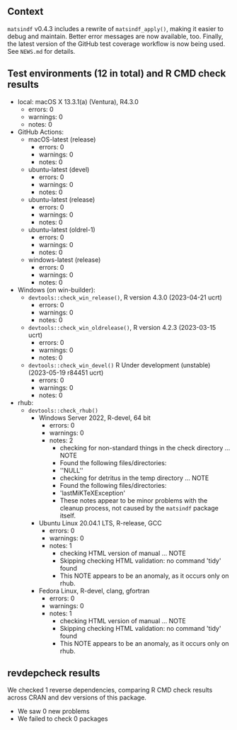 ## Context

`matsindf` v0.4.3 includes a rewrite of `matsindf_apply()`,
making it easier to debug and maintain.
Better error messages are now available, too.
Finally, the latest version of the GitHub test coverage workflow
is now being used.
See `NEWS.md` for details.


## Test environments (12 in total) and R CMD check results

* local: macOS X 13.3.1(a) (Ventura), R4.3.0
    * errors: 0
    * warnings: 0
    * notes: 0
* GitHub Actions: 
    * macOS-latest (release)
        * errors: 0
        * warnings: 0
        * notes: 0
    * ubuntu-latest (devel)
        * errors: 0
        * warnings: 0
        * notes: 0
    * ubuntu-latest (release)
        * errors: 0
        * warnings: 0
        * notes: 0
    * ubuntu-latest (oldrel-1)
        * errors: 0
        * warnings: 0
        * notes: 0
    * windows-latest (release)
        * errors: 0
        * warnings: 0
        * notes: 0
* Windows (on win-builder):
    * `devtools::check_win_release()`, R version 4.3.0 (2023-04-21 ucrt)
        * errors: 0
        * warnings: 0
        * notes: 0
    * `devtools::check_win_oldrelease()`, R version 4.2.3 (2023-03-15 ucrt)
        * errors: 0
        * warnings: 0
        * notes: 0
    * `devtools::check_win_devel()` R Under development (unstable) (2023-05-19 r84451 ucrt)
        * errors: 0
        * warnings: 0
        * notes: 0
* rhub:
    * `devtools::check_rhub()`
        * Windows Server 2022, R-devel, 64 bit
            * errors: 0
            * warnings: 0
            * notes: 2 
                - checking for non-standard things in the check directory ... NOTE
                - Found the following files/directories:
                - ''NULL''
                - checking for detritus in the temp directory ... NOTE
                - Found the following files/directories:
                - 'lastMiKTeXException'
                - These notes appear to be minor problems with the cleanup process, not caused by the `matsindf` package itself.
        * Ubuntu Linux 20.04.1 LTS, R-release, GCC
            * errors: 0
            * warnings: 0
            * notes: 1
                - checking HTML version of manual ... NOTE
                - Skipping checking HTML validation: no command 'tidy' found
                - This NOTE appears to be an anomaly, as it occurs only on rhub.
        * Fedora Linux, R-devel, clang, gfortran
            * errors: 0
            * warnings: 0
            * notes: 1
                - checking HTML version of manual ... NOTE
                - Skipping checking HTML validation: no command 'tidy' found
                - This NOTE appears to be an anomaly, as it occurs only on rhub.


## revdepcheck results

We checked 1 reverse dependencies, comparing R CMD check results across CRAN and dev versions of this package.

 * We saw 0 new problems
 * We failed to check 0 packages

